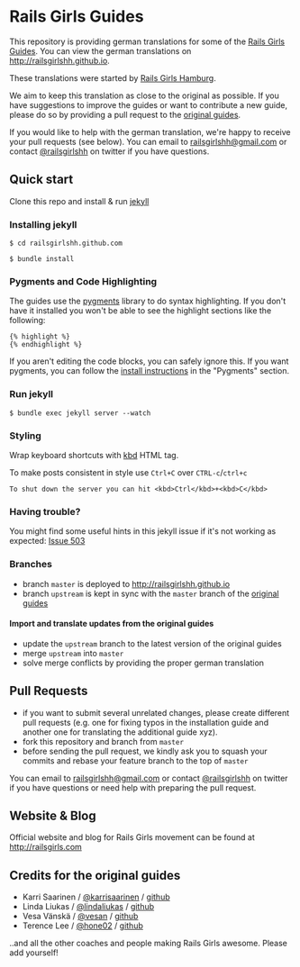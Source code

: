 # Rails Girls Guides

This repository is providing german translations for some of the [Rails Girls Guides](http://guides.railsgirls.com). You can view the german translations on http://railsgirlshh.github.io.

These translations were started by [Rails Girls Hamburg](http://railsgirls.com/hamburg).

We aim to keep this translation as close to the original as possible. If you have suggestions to improve the guides or want to contribute a new guide, please do so by providing a pull request to the [original guides](https://github.com/railsgirls/railsgirls.github.com). 

If you would like to help with the german translation, we're happy to receive your pull requests (see below). You can email to railsgirlshh@gmail.com or contact [@railsgirlshh](https://twitter.com/railsgirlshh) on twitter if you have questions.

## Quick start

Clone this repo and install & run [jekyll](https://github.com/mojombo/jekyll)

### Installing jekyll

```
$ cd railsgirlshh.github.com
```

```
$ bundle install
```

### Pygments and Code Highlighting

The guides use the [pygments](http://pygments.org/) library to do syntax highlighting. If you don't have it installed you won't be able to see the highlight sections like the following:

```
{% highlight %}
{% endhighlight %}
```

If you aren't editing the code blocks, you can safely ignore this. If you want pygments, you can follow the [install instructions](https://github.com/mojombo/jekyll/wiki/Install) in the "Pygments" section.

### Run jekyll

```
$ bundle exec jekyll server --watch
```

### Styling

Wrap keyboard shortcuts with [kbd](https://www.w3.org/wiki/HTML/Elements/kbd) HTML tag.

To make posts consistent in style use `Ctrl+C` over `CTRL-c`/`ctrl+c`

```
To shut down the server you can hit <kbd>Ctrl</kbd>+<kbd>C</kbd>
```

### Having trouble?

You might find some useful hints in this jekyll issue if it's not working as expected: [Issue 503](https://github.com/mojombo/jekyll/issues/503)

### Branches
* branch `master` is deployed to http://railsgirlshh.github.io
* branch `upstream` is kept in sync with the `master` branch of the [original guides](https://github.com/railsgirls/railsgirls.github.com)

#### Import and translate updates from the original guides
* update the `upstream` branch to the latest version of the original guides
* merge `upstream` into `master`
* solve merge conflicts by providing the proper german translation

## Pull Requests
* if you want to submit several unrelated changes, please create different pull requests (e.g. one for fixing typos in the installation guide and another one for translating the additional guide xyz).
* fork this repository and branch from `master`
* before sending the pull request, we kindly ask you to squash your commits and rebase your feature branch to the top of `master`

You can email to railsgirlshh@gmail.com or contact [@railsgirlshh](https://twitter.com/railsgirlshh) on twitter if you have questions or need help with preparing the pull request.

## Website & Blog

Official website and blog for Rails Girls movement can be found at http://railsgirls.com

## Credits for the original guides

* Karri Saarinen / [@karrisaarinen](https://twitter.com/karrisaarinen) / [github](http://github.com/ksaa)
* Linda Liukas / [@lindaliukas](https://twitter.com/lindaliukas) / [github](http://github.com/lindaliukas)
* Vesa Vänskä / [@vesan](https://twitter.com/vesan) / [github](http://github.com/vesan)
* Terence Lee / [@hone02](https://twitter.com/hone02) / [github](http://github.com/hone)

..and all the other coaches and people making Rails Girls awesome. Please add yourself!
